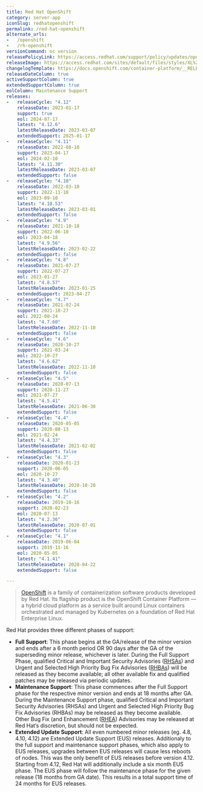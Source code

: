 ```yaml
---
title: Red Hat OpenShift
category: server-app
iconSlug: redhatopenshift
permalink: /red-hat-openshift
alternate_urls:
-   /openshift
-   /rh-openshift
versionCommand: oc version
releasePolicyLink: https://access.redhat.com/support/policy/updates/openshift
releaseImage: https://access.redhat.com/sites/default/files/styles/XL%20-%20Extra%20Large/public/images/ocp_lifecycle_eus_v5.png
changelogTemplate: https://docs.openshift.com/container-platform/__RELEASE_CYCLE__/release_notes/ocp-{{"__RELEASE_CYCLE__"| replace:'.','-'}}-release-notes.html
releaseDateColumn: true
activeSupportColumn: true
extendedSupportColumn: true
eolColumn: Maintenance Support
releases:
-   releaseCycle: "4.12"
    releaseDate: 2023-01-17
    support: true
    eol: 2024-07-17
    latest: "4.12.6"
    latestReleaseDate: 2023-03-07
    extendedSupport: 2025-01-17
-   releaseCycle: "4.11"
    releaseDate: 2022-08-10
    support: 2023-04-17
    eol: 2024-02-10
    latest: "4.11.30"
    latestReleaseDate: 2023-03-07
    extendedSupport: false
-   releaseCycle: "4.10"
    releaseDate: 2022-03-10
    support: 2022-11-10
    eol: 2023-09-10
    latest: "4.10.53"
    latestReleaseDate: 2023-03-01
    extendedSupport: false
-   releaseCycle: "4.9"
    releaseDate: 2021-10-18
    support: 2022-06-10
    eol: 2023-04-18
    latest: "4.9.56"
    latestReleaseDate: 2023-02-22
    extendedSupport: false
-   releaseCycle: "4.8"
    releaseDate: 2021-07-27
    support: 2022-07-27
    eol: 2023-01-27
    latest: "4.8.57"
    latestReleaseDate: 2023-01-25
    extendedSupport: 2023-04-27
-   releaseCycle: "4.7"
    releaseDate: 2021-02-24
    support: 2021-10-27
    eol: 2022-08-24
    latest: "4.7.60"
    latestReleaseDate: 2022-11-10
    extendedSupport: false
-   releaseCycle: "4.6"
    releaseDate: 2020-10-27
    support: 2021-03-24
    eol: 2022-10-27
    latest: "4.6.62"
    latestReleaseDate: 2022-11-10
    extendedSupport: false
-   releaseCycle: "4.5"
    releaseDate: 2020-07-13
    support: 2020-11-27
    eol: 2021-07-27
    latest: "4.5.41"
    latestReleaseDate: 2021-06-30
    extendedSupport: false
-   releaseCycle: "4.4"
    releaseDate: 2020-05-05
    support: 2020-08-13
    eol: 2021-02-24
    latest: "4.4.33"
    latestReleaseDate: 2021-02-02
    extendedSupport: false
-   releaseCycle: "4.3"
    releaseDate: 2020-01-23
    support: 2020-06-05
    eol: 2020-10-27
    latest: "4.3.40"
    latestReleaseDate: 2020-10-20
    extendedSupport: false
-   releaseCycle: "4.2"
    releaseDate: 2019-10-16
    support: 2020-02-23
    eol: 2020-07-13
    latest: "4.2.36"
    latestReleaseDate: 2020-07-01
    extendedSupport: false
-   releaseCycle: "4.1"
    releaseDate: 2019-06-04
    support: 2019-11-16
    eol: 2020-05-05
    latest: "4.1.41"
    latestReleaseDate: 2020-04-22
    extendedSupport: false

---
```


>[OpenShift](https://www.redhat.com/en/technologies/cloud-computing/openshift) is a family of containerization software products developed by Red Hat. Its flagship product is the OpenShift Container Platform — a hybrid cloud platform as a service built around Linux containers orchestrated and managed by Kubernetes on a foundation of Red Hat Enterprise Linux.

Red Hat provides three different phases of support:

* **Full Support**: This phase begins at the GA/release of the minor version and ends after a 6 month period OR 90 days after the GA of the superseding minor release, whichever is later. During the Full Support Phase, qualified Critical and Important Security Advisories ([RHSAs][DEFINITION]) and Urgent and Selected High Priority Bug Fix Advisories ([RHBAs][DEFINITION]) will be released as they become available; all other available fix and qualified patches may be released via periodic updates.
* **Maintenance Support**: This phase commences after the Full Support phase for the respective minor version and ends at 18 months after GA. During the Maintenance Support phase, qualified Critical and Important Security Advisories (RHSAs) and Urgent and Selected High Priority Bug Fix Advisories (RHBAs) may be released as they become available. Other Bug Fix (and Enhancement ([RHEA][DEFINITION]) Advisories may be released at Red Hat’s discretion, but should not be expected.
* **Extended Update Support**: All even numbered minor releases (eg. 4.8, 4.10, 4.12) are Extended Update Support (EUS) releases. Additionaly to the full support and maintenance support phases, which also apply to EUS releases, upgrades between EUS releases will cause less reboots of nodes. This was the only benefit of EUS releases before version 4.12. Starting from 4.12, Red Hat will additionally include a six month EUS phase. The EUS phase will follow the maintenance phase for the given release (18 months from GA date). This results in a total support time of 24 months for EUS releases.

[DEFINITION]: https://access.redhat.com/articles/2130961
